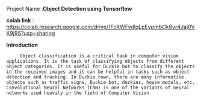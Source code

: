 Project Name :**Object Detection using Tensorflow**

**colab link** :  https://colab.research.google.com/drive/1FcXWFvdlqLpEypmbOkRvr4Jaj0VK9j9S?usp=sharing

**Introduction**
         
         Object classification is a critical task in computer vision applications. It is the task of classifying objects from different object categories. It is useful for Duckie bot to classify the objects in the received images and it can be helpful in tasks such as object detection and tracking. In Duckie town, there are many informative objects such as traffic signs, Duckie bot, duckies, house models, etc. Convolutional Neural Networks (CNN) is one of the variants of neural networks used heavily in the field of Computer Vision

